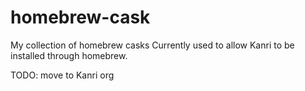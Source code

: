 # homebrew-cask
My collection of homebrew casks
Currently used to allow Kanri to be installed through homebrew.

TODO: move to Kanri org
